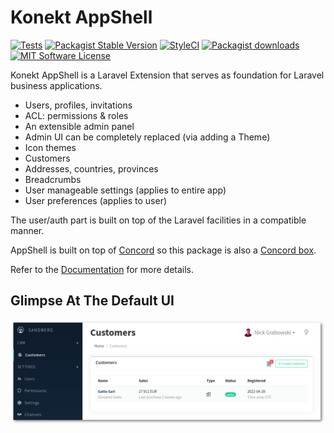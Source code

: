 # Konekt AppShell

[![Tests](https://img.shields.io/github/workflow/status/artkonekt/appshell/tests/3.x?style=flat-square)](https://github.com/artkonekt/appshell/actions?query=workflow%3Atests)
[![Packagist Stable Version](https://img.shields.io/packagist/v/konekt/appshell.svg?style=flat-square&label=stable)](https://packagist.org/packages/konekt/appshell)
[![StyleCI](https://styleci.io/repos/74504388/shield?branch=master)](https://styleci.io/repos/74504388)
[![Packagist downloads](https://img.shields.io/packagist/dt/konekt/appshell.svg?style=flat-square)](https://packagist.org/packages/konekt/appshell)
[![MIT Software License](https://img.shields.io/badge/license-MIT-blue.svg?style=flat-square)](LICENSE)

Konekt AppShell is a Laravel Extension that serves as foundation for Laravel business applications.

- Users, profiles, invitations
- ACL: permissions & roles
- An extensible admin panel
- Admin UI can be completely replaced (via adding a Theme)
- Icon themes
- Customers
- Addresses, countries, provinces
- Breadcrumbs
- User manageable settings (applies to entire app)
- User preferences (applies to user)

The user/auth part is built on top of the Laravel facilities in a compatible manner.

AppShell is built on top of [Concord](https://konekt.dev/concord/1.x/overview)
so this package is also a [Concord box](https://konekt.dev/concord/1.x/boxes).

Refer to the [Documentation](https://konekt.dev/appshell/docs) for more details.

## Glimpse At The Default UI

![AppShell Glimpse](docs/glimpse3.png)
